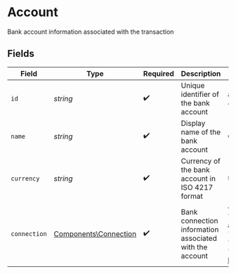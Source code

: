 # Account

Bank account information associated with the transaction


## Fields

| Field                                                                                                                           | Type                                                                                                                            | Required                                                                                                                        | Description                                                                                                                     | Example                                                                                                                         |
| ------------------------------------------------------------------------------------------------------------------------------- | ------------------------------------------------------------------------------------------------------------------------------- | ------------------------------------------------------------------------------------------------------------------------------- | ------------------------------------------------------------------------------------------------------------------------------- | ------------------------------------------------------------------------------------------------------------------------------- |
| `id`                                                                                                                            | *string*                                                                                                                        | :heavy_check_mark:                                                                                                              | Unique identifier of the bank account                                                                                           | a43dc3a5-6925-4d91-ac9c-4c1a34bdb388                                                                                            |
| `name`                                                                                                                          | *string*                                                                                                                        | :heavy_check_mark:                                                                                                              | Display name of the bank account                                                                                                | Company Credit Card                                                                                                             |
| `currency`                                                                                                                      | *string*                                                                                                                        | :heavy_check_mark:                                                                                                              | Currency of the bank account in ISO 4217 format                                                                                 | USD                                                                                                                             |
| `connection`                                                                                                                    | [Components\Connection](../../Models/Components/Connection.md)                                                                  | :heavy_check_mark:                                                                                                              | Bank connection information associated with the account                                                                         | {<br/>"id": "a43dc3a5-6925-4d91-ac9c-4c1a34bdb388",<br/>"name": "Chase Bank",<br/>"logoUrl": "https://cdn.midday.ai/logos/chase-bank.png"<br/>} |